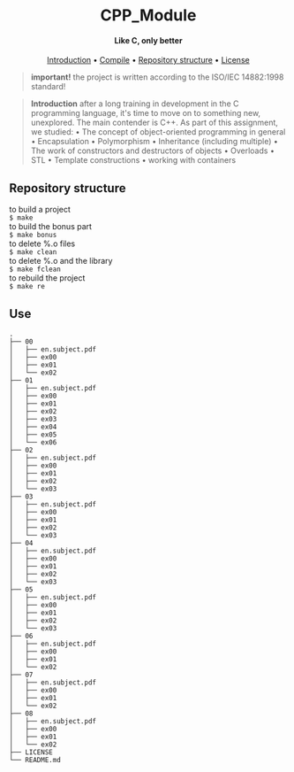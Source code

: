 <div align="center">
    <h1>
        CPP_Module
    </h1>
    <h4>Like C, only better</h4>
    <p>
        <a href="#Introduction">Introduction</a> •
        <a href="#Compile">Compile</a> •
        <a href="#Repository structure">Repository structure</a> •
        <a href="https://github.com/blazeitdude/libft/blob/master/LICENSE">License</a>
    </p>
</div>

>**important!** the project is written according to the ISO/IEC 14882:1998 standard!<br/>

>**Introduction** 
>after a long training in development in the C programming language, it's time to move on to something new, unexplored. The main contender is C++. As part of this assignment, we studied:
>• The concept of object-oriented programming in general
>• Encapsulation
>• Polymorphism
>• Inheritance (including multiple)
>• The work of constructors and destructors of objects
>• Overloads
>• STL
>• Template constructions
>• working with containers

## Repository structure
to build a project<br/>
`$ make`<br/>
to build the bonus part<br/>
`$ make bonus`<br/>
to delete %.o files<br/>
`$ make clean`<br/>
to delete %.o and the library<br/>
`$ make fclean`<br/>
to rebuild the project<br/>
`$ make re`<br/>

## Use

```
.
├── 00
│   ├── en.subject.pdf
│   ├── ex00
│   ├── ex01
│   └── ex02
├── 01
│   ├── en.subject.pdf
│   ├── ex00
│   ├── ex01
│   ├── ex02
│   ├── ex03
│   ├── ex04
│   ├── ex05
│   └── ex06
├── 02
│   ├── en.subject.pdf
│   ├── ex00
│   ├── ex01
│   ├── ex02
│   └── ex03
├── 03
│   ├── en.subject.pdf
│   ├── ex00
│   ├── ex01
│   ├── ex02
│   └── ex03
├── 04
│   ├── en.subject.pdf
│   ├── ex00
│   ├── ex01
│   ├── ex02
│   └── ex03
├── 05
│   ├── en.subject.pdf
│   ├── ex00
│   ├── ex01
│   ├── ex02
│   └── ex03
├── 06
│   ├── en.subject.pdf
│   ├── ex00
│   ├── ex01
│   └── ex02
├── 07
│   ├── en.subject.pdf
│   ├── ex00
│   ├── ex01
│   └── ex02
├── 08
│   ├── en.subject.pdf
│   ├── ex00
│   ├── ex01
│   └── ex02
├── LICENSE
└── README.md
```
